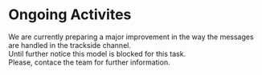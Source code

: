 Ongoing Activites
=================  

We are currently preparing a major improvement in the way the messages are handled in the trackside channel.  
Until further notice this model is blocked for this task.  
Please, contace the team for further information.  

